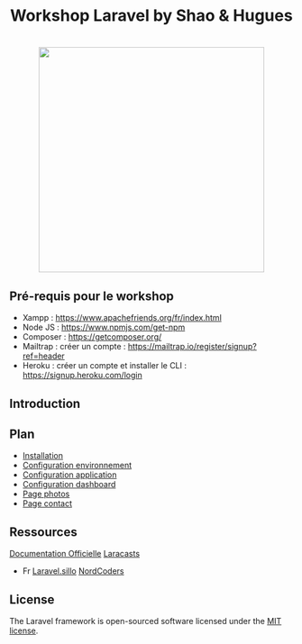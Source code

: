 <h1 align="center">Workshop Laravel by Shao & Hugues<h1>
<p align="center"><img src="https://res.cloudinary.com/dtfbvvkyp/image/upload/v1566331377/laravel-logolockup-cmyk-red.svg" width="400"></p>

## Pré-requis pour le workshop

- Xampp : https://www.apachefriends.org/fr/index.html
- Node JS : https://www.npmjs.com/get-npm
- Composer : https://getcomposer.org/
- Mailtrap : créer un compte : https://mailtrap.io/register/signup?ref=header
- Heroku : créer un compte et installer le CLI : https://signup.heroku.com/login

## Introduction

## Plan
- [Installation](workshop_tutoriel/installation.md)
- [Configuration environnement](workshop_tutoriel/configuration_environnement.md)
- [Configuration application](workshop_tutoriel/configuration_application.md)
- [Configuration dashboard](workshop_tutoriel/configuration_dashboard.md)
- [Page photos](workshop_tutoriel/page_photos.md)
- [Page contact](workshop_tutoriel/page_contact.md)

## Ressources
[Documentation Officielle](https://laravel.com/docs/6.x)
[Laracasts](https://laracasts.com/)
- Fr
[Laravel.sillo](https://laravel.sillo.org/laravel-6-2/)
[NordCoders](https://www.youtube.com/watch?v=9I8ilGHY5FQ&list=PLeeuvNW2FHVimkEqbV1vJ9pjFu8UOeSNB)

## License

The Laravel framework is open-sourced software licensed under the [MIT license](https://opensource.org/licenses/MIT).
